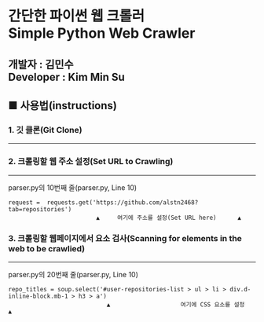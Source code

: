 간단한 파이썬 웹 크롤러<br/>
Simple Python Web Crawler
======================
개발자 : 김민수<br/>
Developer : Kim Min Su
---------------------
## ■ 사용법(instructions)

### 1. 깃 클론(Git Clone)
- - -
### 2. 크롤링할 웹 주소 설정(Set URL to Crawling)
- - -
parser.py의 10번째 줄(parser.py, Line 10)
```
request =  requests.get('https://github.com/alstn2468?tab=repositories')
                         ▲     여기에 주소를 설정(Set URL here)      ▲
```
### 3. 크롤링할 웹페이지에서 요소 검사(Scanning for elements in the web to be crawlied)
- - -
parser.py의 20번째 줄(parser.py, Line 10)
```
repo_titles = soup.select('#user-repositories-list > ul > li > div.d-inline-block.mb-1 > h3 > a')
                            ▲                    여기에 CSS 요소를 설정                      ▲
```
